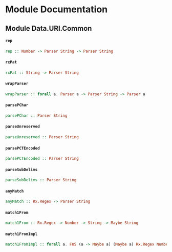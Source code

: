 # Module Documentation

## Module Data.URI.Common

#### `rep`

``` purescript
rep :: Number -> Parser String -> Parser String
```


#### `rxPat`

``` purescript
rxPat :: String -> Parser String
```


#### `wrapParser`

``` purescript
wrapParser :: forall a. Parser a -> Parser String -> Parser a
```


#### `parsePChar`

``` purescript
parsePChar :: Parser String
```


#### `parseUnreserved`

``` purescript
parseUnreserved :: Parser String
```


#### `parsePCTEncoded`

``` purescript
parsePCTEncoded :: Parser String
```


#### `parseSubDelims`

``` purescript
parseSubDelims :: Parser String
```


#### `anyMatch`

``` purescript
anyMatch :: Rx.Regex -> Parser String
```


#### `match1From`

``` purescript
match1From :: Rx.Regex -> Number -> String -> Maybe String
```


#### `match1FromImpl`

``` purescript
match1FromImpl :: forall a. Fn5 (a -> Maybe a) (Maybe a) Rx.Regex Number String (Maybe String)
```




